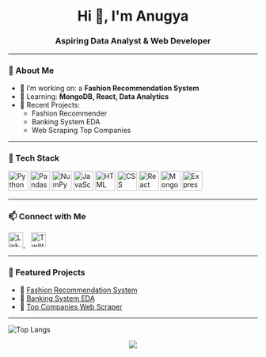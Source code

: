 <h1 align="center">Hi 👋, I'm Anugya</h1>
<h3 align="center">Aspiring Data Analyst & Web Developer</h3>

---

### 🐼 About Me  
- 🔭 I’m working on: a **Fashion Recommendation System**  
- 🌱 Learning: **MongoDB, React, Data Analytics**  
- 🧪 Recent Projects:  
  - Fashion Recommender  
  - Banking System EDA  
  - Web Scraping Top Companies  


---

### 🧰 Tech Stack

<p align="left">
  <img src="https://cdn.jsdelivr.net/gh/devicons/devicon/icons/python/python-original.svg" alt="Python" width="40" height="40"/>
  <img src="https://cdn.jsdelivr.net/gh/devicons/devicon/icons/pandas/pandas-original.svg" alt="Pandas" width="40" height="40"/>
  <img src="https://cdn.jsdelivr.net/gh/devicons/devicon/icons/numpy/numpy-original.svg" alt="NumPy" width="40" height="40"/>
  <img src="https://cdn.jsdelivr.net/gh/devicons/devicon/icons/javascript/javascript-original.svg" alt="JavaScript" width="40" height="40"/>
  <img src="https://cdn.jsdelivr.net/gh/devicons/devicon/icons/html5/html5-original.svg" alt="HTML" width="40" height="40"/>
  <img src="https://cdn.jsdelivr.net/gh/devicons/devicon/icons/css3/css3-original.svg" alt="CSS" width="40" height="40"/>
  <img src="https://cdn.jsdelivr.net/gh/devicons/devicon/icons/react/react-original.svg" alt="React" width="40" height="40"/>
  <img src="https://cdn.jsdelivr.net/gh/devicons/devicon/icons/mongodb/mongodb-original.svg" alt="MongoDB" width="40" height="40"/>
  <img src="https://cdn.jsdelivr.net/gh/devicons/devicon/icons/express/express-original.svg" alt="Express" width="40" height="40"/>
</p>

---

### 📫 Connect with Me

<p align="left">
  <a href="[https://www.linkedin.com/in/anugyagupta43](https://www.linkedin.com/in/anugya-gupta-a448b824b/)" target="_blank">
    <img src="https://cdn.jsdelivr.net/gh/devicons/devicon/icons/linkedin/linkedin-original.svg" alt="LinkedIn" width="30" height="30"/>
  </a>
  &nbsp;&nbsp;
  <a href="https://x.com/anugyagupta43" target="_blank">
    <img src="https://img.icons8.com/color/48/000000/twitter--v1.png" alt="Twitter" width="30" height="30"/>
  </a>
</p>

---

### 📌 Featured Projects

- 🔗 [Fashion Recommendation System](#)
- 🔗 [Banking System EDA](#)
- 🔗 [Top Companies Web Scraper](https://github.com/Anugyagupta43/topcompanies)

---
![Top Langs](https://github-readme-stats.vercel.app/api/top-langs/?username=Anugyagupta43&layout=compact&theme=tokyonight)


<p align="center">
  <img src="https://readme-typing-svg.herokuapp.com/?lines=Thank+you+for+visiting!+💖&center=true&color=FF007A&size=20">
</p>
